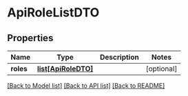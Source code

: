 # ApiRoleListDTO

## Properties

| Name      | Type                                  | Description | Notes      |
| --------- | ------------------------------------- | ----------- | ---------- |
| **roles** | [**list[ApiRoleDTO]**](ApiRoleDTO.md) |             | [optional] |

[[Back to Model list]](../README.md#documentation-for-models) [[Back to API list]](../README.md#documentation-for-api-endpoints) [[Back to README]](../README.md)
